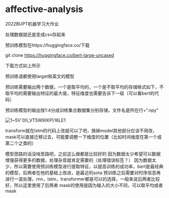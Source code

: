 # affective-analysis
2022BUPT机器学习大作业

处理数据就还是变成csv存起来


预训练模型在https://huggingface.co/下载

git clone https://huggingface.co/bert-large-uncased

下载方式如上所示

预训练请都使用larget和英文的模型

预训练需要输出两个数据，一个是取平均的，一个是不取平均的存储格式如下，不取平均的需要输出特征的最大值，特征维度也需要告诉下一级（可以看bert的代码）

预训练模型的输出按1:4分成训练集合数据集分别存储，文件名是所在行+“.npy”

![1~5V`0)I_VT5W9(KP}16LE1](https://user-images.githubusercontent.com/72617488/170818901-65fb4783-0c12-49a0-b726-cfc37d8eab40.png)

transform就在lstm的代码上改就可以了吧，换掉model其他部分应该不用改，mask可以直接迁移过去，可能要调整一下维度的位置（比如时间维度在第一个或第二个之类的）


模型思路的话没啥思路吧，之前这么做都是比较好的
因为数据太少希望可以数据增强获得更多的数据，处理杂音就肯定需要的（处理错误标签？）
因为数据太少，所以需要使用预训练模型进行提取特征，以提高训练的成功率，bert是最经典的模型，后两者在他的基础上改进，是最近的sota
预训练之后需要对时序信息再进行一波处理，rnn，lstm，transformer都是可以的选择，一般来说后两者比较好，所以这里使用了后两者
mask的使用是因为输入的大小不同，可以取平均或者mask
